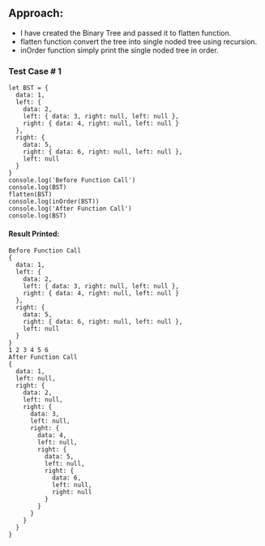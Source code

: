 ## Approach:
- I have created the Binary Tree and passed it to flatten function.
- flatten function convert the tree into single noded tree using recursion.
- inOrder function simply print the single noded tree in order.


### Test Case # 1
```
let BST = {
  data: 1,
  left: {
    data: 2,
    left: { data: 3, right: null, left: null },
    right: { data: 4, right: null, left: null }
  },
  right: {
    data: 5,
    right: { data: 6, right: null, left: null },
    left: null
  }
}
console.log('Before Function Call')
console.log(BST)
flatten(BST)
console.log(inOrder(BST))
console.log('After Function Call')
console.log(BST)
```

#### Result Printed:
```
Before Function Call
{
  data: 1,
  left: {
    data: 2,
    left: { data: 3, right: null, left: null },
    right: { data: 4, right: null, left: null }
  },
  right: {
    data: 5,
    right: { data: 6, right: null, left: null },
    left: null
  }
}
1 2 3 4 5 6
After Function Call
{
  data: 1,
  left: null,
  right: {
    data: 2,
    left: null,
    right: {
      data: 3,
      left: null,
      right: {
        data: 4,
        left: null,
        right: {
          data: 5,
          left: null,
          right: {
            data: 6,
            left: null,
            right: null
          }
        }
      }
    }
  }
}
```
